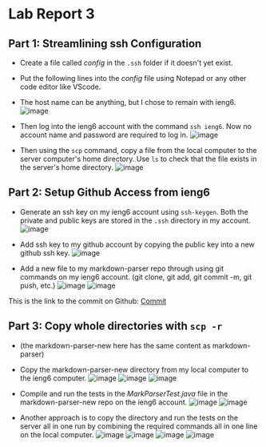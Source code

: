 # Lab Report 3 

## Part 1: Streamlining ssh Configuration
* Create a file called *config* in the `.ssh` folder if it doesn't yet exist. 
* Put the following lines into the *config* file using Notepad or any other code editor like VScode.
* The host name can be anything, but I chose to remain with ieng6.
![image](lab3-part1.png)

* Then log into the ieng6 account with the command `ssh ieng6`. Now no account name and password are required to log in.
![image](lab3-part1(3).png)

* Then using the `scp` command, copy a file from the local computer to the server computer's home directory. Use `ls` to check that the file exists in the server's home directory.
![image](lab3-part1(2).png)

## Part 2: Setup Github Access from ieng6
* Generate an ssh key on my ieng6 account using `ssh-keygen`. Both the private and public keys are stored in the `.ssh` directory in my account.
![image](lab3-part2(2).png)

* Add ssh key to my github account by copying the public key into a new github ssh key.
![image](lab3-part2.png)

* Add a new file to my markdown-parser repo through using git commands on my ieng6 account. (git clone, git add, git commit -m, git push, etc.)
![image](lab3-part2(3).png)
![image](lab3-part2(4).png)

This is the link to the commit on Github: [Commit](https://github.com/Rena2025/markdown-parser/commit/d02c49ba861ed92b74cbac3ddbeedab4ae10bf24)

## Part 3: Copy whole directories with `scp -r`
* (the markdown-parser-new here has the same content as markdown-parser)
* Copy the markdown-parser-new directory from my local computer to the ieng6 computer.
![image](lab3-part3.png)
![image](lab3-part3-2.png)
![image](lab3-part3-3.png)

* Compile and run the tests in the *MarkParserTest.java* file in the markdown-parser-new repo on the ieng6 account.
![image](lab3-part3-4.png)
![image](lab3-part3-5.png)

* Another approach is to copy the directory and run the tests on the server all in one run by combining the required commands all in one line on the local computer.
![image](lab3-part3-6.png)
![image](lab3-part3-7.png)
![image](lab3-part3-8.png)
![image](lab3-part3-9.png)



